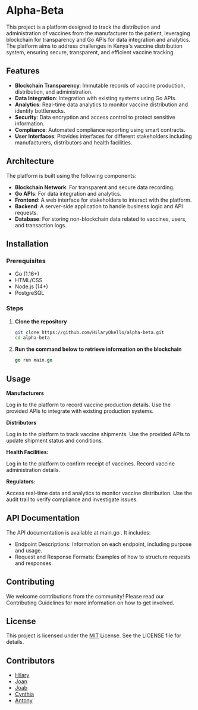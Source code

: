 # Alpha-Beta

This project is a platform designed to track the distribution and administration of vaccines from the manufacturer to the patient, leveraging blockchain for transparency and Go APIs for data integration and analytics. The platform aims to address challenges in Kenya's vaccine distribution system, ensuring secure, transparent, and efficient vaccine tracking.

## Features

- **Blockchain Transparency**: Immutable records of vaccine production, distribution, and administration.
- **Data Integration**: Integration with existing systems using Go APIs.
- **Analytics**: Real-time data analytics to monitor vaccine distribution and identify bottlenecks.
- **Security**: Data encryption and access control to protect sensitive information.
- **Compliance**: Automated compliance reporting using smart contracts.
- **User Interfaces**: Provides interfaces for different stakeholders including manufacturers, distributors and health facilities.

## Architecture

The platform is built using the following components:

- **Blockchain Network**: For transparent and secure data recording.
- **Go APIs**: For data integration and analytics.
- **Frontend**: A web interface for stakeholders to interact with the platform.
- **Backend**: A server-side application to handle business logic and API requests.
- **Database**: For storing non-blockchain data related to vaccines, users, and transaction logs.

## Installation

### Prerequisites

- Go (1.16+)
- HTML/CSS
- Node.js (14+)
- PostgreSQL

### Steps

1. **Clone the repository**
   ```bash
   git clone https://github.com/HilaryOkello/alpha-beta.git
   cd alpha-beta
2. **Run the command below to retrieve information on the blockchain**
    ```go
    go run main.go 
    ```
## Usage
**Manufacturers**

Log in to the platform to record vaccine production details.
Use the provided APIs to integrate with existing production systems.

**Distributors**

Log in to the platform to track vaccine shipments.
Use the provided APIs to update shipment status and conditions.

**Health Facilities:**

Log in to the platform to confirm receipt of vaccines.
Record vaccine administration details.

**Regulators:**

Access real-time data and analytics to monitor vaccine distribution.
 Use the audit trail to verify compliance and investigate issues.

## API Documentation

The API documentation is available at main.go . It includes:
- Endpoint Descriptions: Information on each endpoint, including purpose and usage.
- Request and Response Formats: Examples of how to structure requests and responses.

## Contributing

We welcome contributions from the community! Please read our Contributing Guidelines for more information on how to get involved.

## License

This project is licensed under the [MIT](https://opensource.org/license/mit) License. See the LICENSE file for details.

## Contributors

- [Hilary](https://github.com/HilaryOkello)
- [Joan](https://github.com/Joan2509)
- [Joab](https://github.com/JoabOwala)
- [Cynthia](https://github.com/CynthiaOketch)
- [Antony](https://github.com/antmusumba) 

